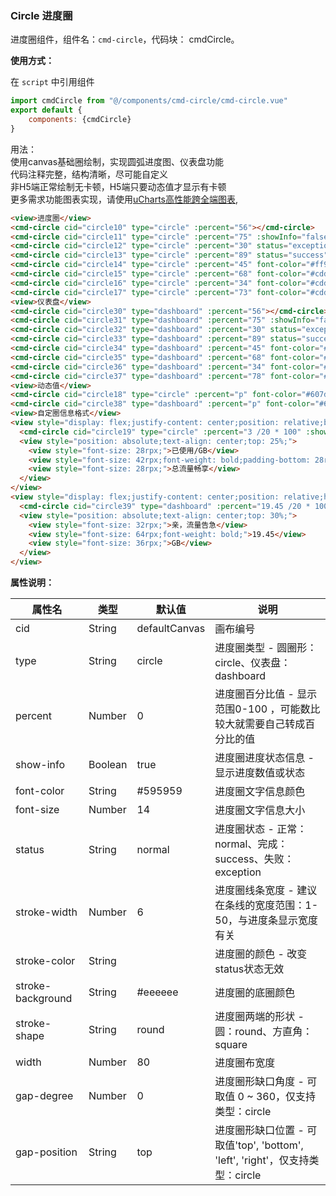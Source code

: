 ### Circle 进度圈

进度圈组件，组件名：``cmd-circle``，代码块： cmdCircle。

**使用方式：**

在 ``script`` 中引用组件 

```javascript
import cmdCircle from "@/components/cmd-circle/cmd-circle.vue"
export default {
    components: {cmdCircle}
}
```

用法：    
使用canvas基础圈绘制，实现圆弧进度图、仪表盘功能    
代码注释完整，结构清晰，尽可能自定义    
非H5端正常绘制无卡顿，H5端只要动态值才显示有卡顿    
更多需求功能图表实现，请使用[uCharts高性能跨全端图表](https://ext.dcloud.net.cn/plugin?id=271), 

```html
<view>进度圈</view>
<cmd-circle cid="circle10" type="circle" :percent="56"></cmd-circle>
<cmd-circle cid="circle11" type="circle" :percent="75" :showInfo="false"></cmd-circle>
<cmd-circle cid="circle12" type="circle" :percent="30" status="exception"></cmd-circle>
<cmd-circle cid="circle13" type="circle" :percent="89" status="success"></cmd-circle>
<cmd-circle cid="circle14" type="circle" :percent="45" font-color="#ff9800" :font-size="18"></cmd-circle>
<cmd-circle cid="circle15" type="circle" :percent="68" font-color="#cddc39" :font-size="12" stroke-width="12" stroke-color="#9c27b0"></cmd-circle>
<cmd-circle cid="circle16" type="circle" :percent="34" font-color="#cddc39" :font-size="5" width="40" stroke-width="5" stroke-shape="round" stroke-color="#ff5722" stroke-background="#607d8b"></cmd-circle>
<cmd-circle cid="circle17" type="circle" :percent="73" font-color="#cddc39" :font-size="14" width="150" stroke-width="24" stroke-shape="round" stroke-color="#fde16d" stroke-background="#795548" gap-degree="300" gap-position="left"></cmd-circle>
<view>仪表盘</view>
<cmd-circle cid="circle30" type="dashboard" :percent="56"></cmd-circle>
<cmd-circle cid="circle31" type="dashboard" :percent="75" :showInfo="false"></cmd-circle>
<cmd-circle cid="circle32" type="dashboard" :percent="30" status="exception"></cmd-circle>
<cmd-circle cid="circle33" type="dashboard" :percent="89" status="success"></cmd-circle>
<cmd-circle cid="circle34" type="dashboard" :percent="45" font-color="#ff9800" :font-size="18"></cmd-circle>
<cmd-circle cid="circle35" type="dashboard" :percent="68" font-color="#cddc39" :font-size="12" stroke-width="12" stroke-color="#9c27b0"></cmd-circle>
<cmd-circle cid="circle36" type="dashboard" :percent="34" font-color="#cddc39" :font-size="5" width="40" stroke-width="5" stroke-shape="round" stroke-color="#ff5722" stroke-background="#607d8b"></cmd-circle>
<cmd-circle cid="circle37" type="dashboard" :percent="78" font-color="#cddc39" :font-size="16" width="150" stroke-width="24" stroke-shape="round" stroke-color="#fde16d" stroke-background="#607d8b"></cmd-circle>
<view>动态值</view>
<cmd-circle cid="circle18" type="circle" :percent="p" font-color="#607d8b" :font-size="24" width="150" stroke-width="18" stroke-shape="square" stroke-color="#f44336" stroke-background="#9c27b0"></cmd-circle>
<cmd-circle cid="circle38" type="dashboard" :percent="p" font-color="#607d8b" :font-size="18" width="150" stroke-width="24" stroke-shape="round" stroke-color="#009688" stroke-background="#8bc34a"></cmd-circle>
<view>自定圈信息格式</view>
<view style="display: flex;justify-content: center;position: relative;background: #f3f3f3;height: 360rpx;overflow: hidden;">
  <cmd-circle cid="circle19" type="circle" :percent="3 /20 * 100" :showInfo="false" width="180" stroke-width="14" stroke-shape="round" stroke-color="#009688" stroke-background="#9e9e9e"></cmd-circle>
  <view style="position: absolute;text-align: center;top: 25%;">
    <view style="font-size: 28rpx;">已使用/GB</view>
    <view style="font-size: 42rpx;font-weight: bold;padding-bottom: 28rpx;">3.33GB</view>
    <view style="font-size: 28rpx;">总流量畅享</view>
  </view>
</view>
<view style="display: flex;justify-content: center;position: relative;height: 360rpx;overflow: hidden;">
  <cmd-circle cid="circle39" type="dashboard" :percent="19.45 /20 * 100" :showInfo="false" width="200" stroke-width="14" stroke-shape="round" stroke-color="#ff9800" stroke-background="#f5f5f5"></cmd-circle>
  <view style="position: absolute;text-align: center;top: 30%;">
    <view style="font-size: 32rpx;">亲，流量告急</view>
    <view style="font-size: 64rpx;font-weight: bold;">19.45</view>
    <view style="font-size: 36rpx;">GB</view>
  </view>
</view>
```
 
**属性说明：**

|属性名						|类型		|默认值				|说明																																					|
|---							|----		|---					|---																																					|
|cid							|String	|defaultCanvas|画布编号																																			|
|type							|String	|circle				|进度圈类型 - 圆圈形：circle、仪表盘：dashboard																|
|percent					|Number	|0						|进度圈百分比值 - 显示范围0-100 ，可能数比较大就需要自己转成百分比的值				|
|show-info				|Boolean|true					|进度圈进度状态信息 - 显示进度数值或状态																			|
|font-color				|String	|#595959			|进度圈文字信息颜色																														|
|font-size				|Number	|14						|进度圈文字信息大小																														|
|status						|String	|normal				|进度圈状态 - 正常：normal、完成：success、失败：exception										|
|stroke-width			|Number	|6						|进度圈线条宽度 - 建议在条线的宽度范围：1-50，与进度条显示宽度有关						|
|stroke-color			|String	|							|进度圈的颜色 - 改变status状态无效																						|
|stroke-background|String	|#eeeeee			|进度圈的底圈颜色																															|
|stroke-shape			|String	|round				|进度圈两端的形状 - 圆：round、方直角：square																	|
|width						|Number	|80						|进度圈布宽度																																	|
|gap-degree				|Number	|0						|进度圈形缺口角度 - 可取值 0 ~ 360，仅支持类型：circle												|
|gap-position			|String	|top					|进度圈形缺口位置 - 可取值'top', 'bottom', 'left', 'right'，仅支持类型：circle|
 